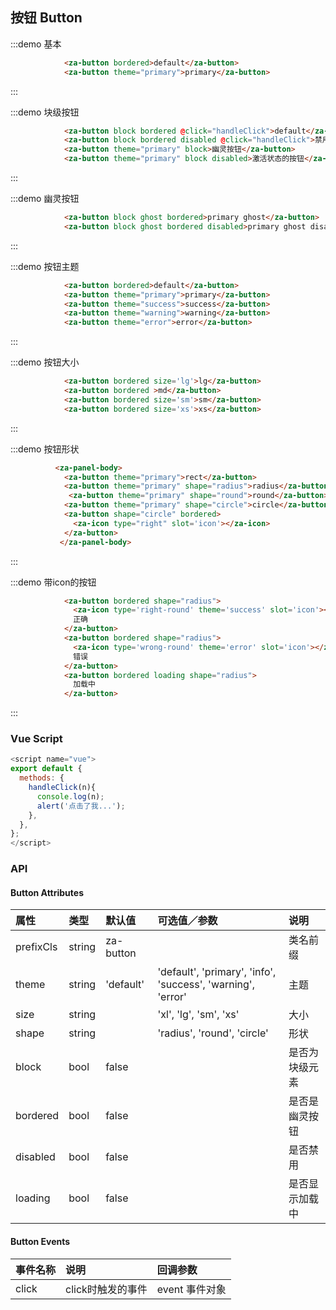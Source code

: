 ## 按钮 Button

:::demo 基本
```html
            <za-button bordered>default</za-button>
            <za-button theme="primary">primary</za-button>
```
:::

:::demo 块级按钮
```html
            <za-button block bordered @click="handleClick">default</za-button>
            <za-button block bordered disabled @click="handleClick">禁用状态的按钮</za-button>
            <za-button theme="primary" block>幽灵按钮</za-button>
            <za-button theme="primary" block disabled>激活状态的按钮</za-button>
```
:::

:::demo 幽灵按钮
```html
            <za-button block ghost bordered>primary ghost</za-button>
            <za-button block ghost bordered disabled>primary ghost disabled</za-button>
```
:::

:::demo 按钮主题
```html
            <za-button bordered>default</za-button>
            <za-button theme="primary">primary</za-button>
            <za-button theme="success">success</za-button>
            <za-button theme="warning">warning</za-button>
            <za-button theme="error">error</za-button>
```
:::

:::demo 按钮大小
```html
            <za-button bordered size='lg'>lg</za-button>
            <za-button bordered >md</za-button>
            <za-button bordered size='sm'>sm</za-button>
            <za-button bordered size='xs'>xs</za-button>
```
:::

:::demo 按钮形状
```html
          <za-panel-body>
            <za-button theme="primary">rect</za-button>
            <za-button theme="primary" shape="radius">radius</za-button>
             <za-button theme="primary" shape="round">round</za-button>
            <za-button theme="primary" shape="circle">circle</za-button>
            <za-button shape="circle" bordered>
              <za-icon type="right" slot='icon'></za-icon>
            </za-button>
           </za-panel-body>
```
:::

:::demo 带icon的按钮
```html
            <za-button bordered shape="radius">
              <za-icon type='right-round' theme='success' slot='icon'></za-icon>
              正确
            </za-button>
            <za-button bordered shape="radius">
              <za-icon type='wrong-round' theme='error' slot='icon'></za-icon>
              错误
            </za-button>
            <za-button bordered loading shape="radius">
              加载中
            </za-button>
```
:::

### Vue Script
```javascript
<script name="vue">
export default {
  methods: {
    handleClick(n){
      console.log(n);
      alert('点击了我...');
    },
  },
};
</script>
```

### API

#### Button Attributes

| 属性 | 类型 | 默认值 | 可选值／参数 | 说明 |
| :--- | :--- | :--- | :--- | :--- |
| prefixCls | string | za-button | | 类名前缀 |
| theme | string | 'default' | 'default', 'primary', 'info', 'success', 'warning', 'error' | 主题 |
| size | string | | 'xl', 'lg', 'sm', 'xs' | 大小 |
| shape | string | | 'radius', 'round', 'circle' | 形状 |
| block | bool | false | | 是否为块级元素 |
| bordered | bool | false | | 是否是幽灵按钮 |
| disabled | bool | false | | 是否禁用 |
| loading | bool | false | | 是否显示加载中 |

#### Button Events

| 事件名称 | 说明 | 回调参数 |
| :--- | :--- | :--- |
| click | click时触发的事件 | event 事件对象 |
